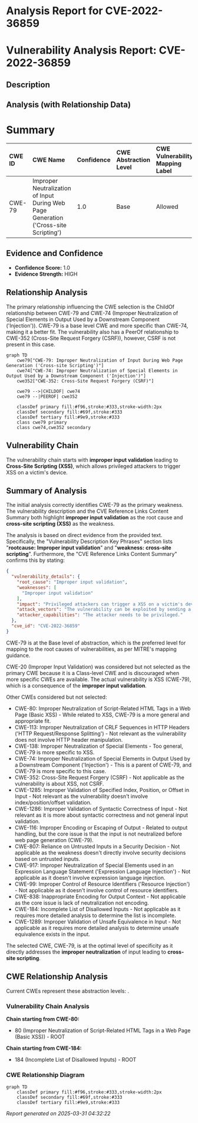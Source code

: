 # Analysis Report for CVE-2022-36859

# Vulnerability Analysis Report: CVE-2022-36859

## Description



## Analysis (with Relationship Data)

# Summary
| CWE ID  | CWE Name                                                                        | Confidence | CWE Abstraction Level | CWE Vulnerability Mapping Label | CWE-Vulnerability Mapping Notes |
| :-------- | :------------------------------------------------------------------------------ | :--------- | :---------------------- | :-------------------------------- | :-------------------------------- |
| CWE-79 | Improper Neutralization of Input During Web Page Generation ('Cross-site Scripting') | 1.0        | Base                    | Allowed                           | Primary CWE                       |

## Evidence and Confidence

*   **Confidence Score:** 1.0
*   **Evidence Strength:** HIGH

## Relationship Analysis
The primary relationship influencing the CWE selection is the ChildOf relationship between CWE-79 and CWE-74 (Improper Neutralization of Special Elements in Output Used by a Downstream Component ('Injection')). CWE-79 is a base level CWE and more specific than CWE-74, making it a better fit. The vulnerability also has a PeerOf relationship to CWE-352 (Cross-Site Request Forgery (CSRF)), however, CSRF is not present in this case.

```mermaid
graph TD
    cwe79["CWE-79: Improper Neutralization of Input During Web Page Generation ('Cross-site Scripting')"]
    cwe74["CWE-74: Improper Neutralization of Special Elements in Output Used by a Downstream Component ('Injection')"]
    cwe352["CWE-352: Cross-Site Request Forgery (CSRF)"]

    cwe79 -->|CHILDOF| cwe74
    cwe79 --|PEEROF| cwe352
    
    classDef primary fill:#f96,stroke:#333,stroke-width:2px
    classDef secondary fill:#69f,stroke:#333
    classDef tertiary fill:#9e9,stroke:#333
    class cwe79 primary
    class cwe74,cwe352 secondary
```

## Vulnerability Chain
The vulnerability chain starts with **improper input validation** leading to **Cross-Site Scripting (XSS)**, which allows privileged attackers to trigger XSS on a victim's device.

## Summary of Analysis
The initial analysis correctly identifies CWE-79 as the primary weakness. The vulnerability description and the CVE Reference Links Content Summary both highlight **improper input validation** as the root cause and **cross-site scripting (XSS)** as the weakness.

The analysis is based on direct evidence from the provided text. Specifically, the "Vulnerability Description Key Phrases" section lists "**rootcause:** **Improper input validation**" and "**weakness:** **cross-site scripting**". Furthermore, the "CVE Reference Links Content Summary" confirms this by stating:

```json
{
  "vulnerability_details": {
    "root_cause": "Improper input validation",
    "weaknesses": [
      "Improper input validation"
    ],
    "impact": "Privileged attackers can trigger a XSS on a victim's devices.",
    "attack_vectors": "The vulnerability can be exploited by sending a crafted input to the SmartTag Plugin.",
    "attacker_capabilities": "The attacker needs to be privileged."
  },
  "cve_id": "CVE-2022-36859"
}
```

CWE-79 is at the Base level of abstraction, which is the preferred level for mapping to the root causes of vulnerabilities, as per MITRE's mapping guidance.

CWE-20 (Improper Input Validation) was considered but not selected as the primary CWE because it is a Class-level CWE and is discouraged when more specific CWEs are available. The actual vulnerability is XSS (CWE-79), which is a consequence of the **improper input validation**.

Other CWEs considered but not selected:
*   CWE-80: Improper Neutralization of Script-Related HTML Tags in a Web Page (Basic XSS) - While related to XSS, CWE-79 is a more general and appropriate fit.
*   CWE-113: Improper Neutralization of CRLF Sequences in HTTP Headers ('HTTP Request/Response Splitting') - Not relevant as the vulnerability does not involve HTTP header manipulation.
*   CWE-138: Improper Neutralization of Special Elements - Too general, CWE-79 is more specific to XSS.
*   CWE-74: Improper Neutralization of Special Elements in Output Used by a Downstream Component ('Injection') - This is a parent of CWE-79, and CWE-79 is more specific to this case.
*   CWE-352: Cross-Site Request Forgery (CSRF) - Not applicable as the vulnerability is about XSS, not CSRF.
*   CWE-1285: Improper Validation of Specified Index, Position, or Offset in Input - Not relevant as the vulnerability doesn't involve index/position/offset validation.
*   CWE-1286: Improper Validation of Syntactic Correctness of Input - Not relevant as it is more about syntactic correctness and not general input validation.
*   CWE-116: Improper Encoding or Escaping of Output - Related to output handling, but the core issue is that the input is not neutralized before web page generation (CWE-79).
*   CWE-807: Reliance on Untrusted Inputs in a Security Decision - Not applicable as the weakness doesn't directly involve security decisions based on untrusted inputs.
*   CWE-917: Improper Neutralization of Special Elements used in an Expression Language Statement ('Expression Language Injection') - Not applicable as it doesn't involve expression language injection.
*   CWE-99: Improper Control of Resource Identifiers ('Resource Injection') - Not applicable as it doesn't involve control of resource identifiers.
*   CWE-838: Inappropriate Encoding for Output Context - Not applicable as the core issue is lack of neutralization not encoding.
*   CWE-184: Incomplete List of Disallowed Inputs - Not applicable as it requires more detailed analysis to determine the list is incomplete.
*   CWE-1289: Improper Validation of Unsafe Equivalence in Input - Not applicable as it requires more detailed analysis to determine unsafe equivalence exists in the input.

The selected CWE, CWE-79, is at the optimal level of specificity as it directly addresses the **improper neutralization** of input leading to **cross-site scripting**.


## CWE Relationship Analysis

Current CWEs represent these abstraction levels: .


### Vulnerability Chain Analysis

**Chain starting from CWE-80:**
- 80 (Improper Neutralization of Script-Related HTML Tags in a Web Page (Basic XSS)) - ROOT


**Chain starting from CWE-184:**
- 184 (Incomplete List of Disallowed Inputs) - ROOT



### CWE Relationship Diagram

```mermaid
graph TD
    classDef primary fill:#f96,stroke:#333,stroke-width:2px
    classDef secondary fill:#69f,stroke:#333
    classDef tertiary fill:#9e9,stroke:#333
```



*Report generated on 2025-03-31 04:32:22*
